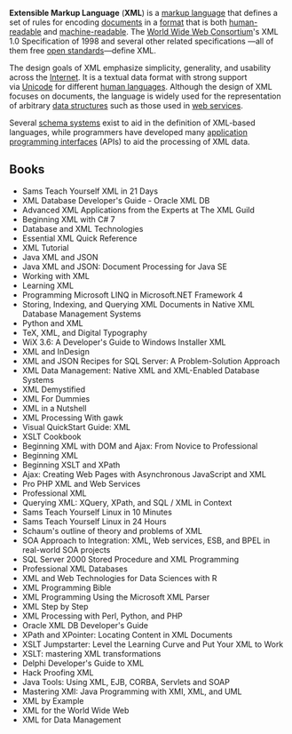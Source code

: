 <p><strong>Extensible Markup Language</strong>&nbsp;(<strong>XML</strong>) is a&nbsp;<a title="Markup language" href="https://en.wikipedia.org/wiki/Markup_language">markup language</a>&nbsp;that defines a set of rules for encoding&nbsp;<a title="Electronic document" href="https://en.wikipedia.org/wiki/Electronic_document">documents</a>&nbsp;in a&nbsp;<a title="File format" href="https://en.wikipedia.org/wiki/File_format">format</a>&nbsp;that is both&nbsp;<a title="Human-readable medium" href="https://en.wikipedia.org/wiki/Human-readable_medium">human-readable</a>&nbsp;and&nbsp;<a title="Machine-readable data" href="https://en.wikipedia.org/wiki/Machine-readable_data">machine-readable</a>. The&nbsp;<a title="World Wide Web Consortium" href="https://en.wikipedia.org/wiki/World_Wide_Web_Consortium">World Wide Web Consortium</a>'s XML 1.0 Specification&nbsp;of 1998&nbsp;and several other related specifications &mdash;all of them free&nbsp;<a title="Open standard" href="https://en.wikipedia.org/wiki/Open_standard">open standards</a>&mdash;define XML.</p>
<p>The design goals of XML emphasize simplicity, generality, and usability across the&nbsp;<a title="Internet" href="https://en.wikipedia.org/wiki/Internet">Internet</a>.&nbsp;It is a textual data format with strong support via&nbsp;<a title="Unicode" href="https://en.wikipedia.org/wiki/Unicode">Unicode</a>&nbsp;for different&nbsp;<a title="Language" href="https://en.wikipedia.org/wiki/Language">human languages</a>. Although the design of XML focuses on documents, the language is widely used for the representation of arbitrary&nbsp;<a title="Data structure" href="https://en.wikipedia.org/wiki/Data_structure">data structures</a>&nbsp;such as those used in&nbsp;<a title="Web service" href="https://en.wikipedia.org/wiki/Web_service">web services</a>.</p>
<p>Several&nbsp;<a title="XML schema" href="https://en.wikipedia.org/wiki/XML_schema">schema systems</a>&nbsp;exist to aid in the definition of XML-based languages, while programmers have developed many&nbsp;<a title="Application programming interface" href="https://en.wikipedia.org/wiki/Application_programming_interface">application programming interfaces</a>&nbsp;(APIs) to aid the processing of XML data.</p>









<h2 id= "Books">Books </h2>




<ul>
                <li><a target="_blank" href="https://github.com/manjunath5496/XML-Books/blob/master/xml(1).pdf" style="text-decoration:none;">Sams Teach Yourself XML in 21 Days   </a></li>
                <li><a target="_blank" href="https://github.com/manjunath5496/XML-Books/blob/master/xml(2).pdf" style="text-decoration:none;">XML Database Developer's Guide - Oracle XML DB</a></li>
                <li><a target="_blank" href="https://github.com/manjunath5496/XML-Books/blob/master/xml(3).pdf" style="text-decoration:none;">Advanced XML Applications from the Experts at The XML Guild</a></li>
                <li><a target="_blank" href="https://github.com/manjunath5496/XML-Books/blob/master/xml(4).pdf" style="text-decoration:none;">Beginning XML with C# 7</a></li>
                <li><a target="_blank" href="https://github.com/manjunath5496/XML-Books/blob/master/xml(5).pdf" style="text-decoration:none;">Database and XML Technologies</a></li>
                <li><a target="_blank" href="https://github.com/manjunath5496/XML-Books/blob/master/xml(6).pdf" style="text-decoration:none;">Essential XML Quick Reference</a></li>
                <li><a target="_blank" href="https://github.com/manjunath5496/XML-Books/blob/master/xml(7).pdf" style="text-decoration:none;">XML Tutorial</a></li>
                <li><a target="_blank" href="https://github.com/manjunath5496/XML-Books/blob/master/xml(8).pdf" style="text-decoration:none;">Java XML and JSON</a></li>
                <li><a target="_blank" href="https://github.com/manjunath5496/XML-Books/blob/master/xml(9).pdf" style="text-decoration:none;">Java XML and JSON: Document Processing for Java SE</a></li>
                <li><a target="_blank" href="https://github.com/manjunath5496/XML-Books/blob/master/xml(10).pdf" style="text-decoration:none;">Working with XML</a></li>
	  <li><a target="_blank" href="https://github.com/manjunath5496/XML-Books/blob/master/xml(11).pdf" style="text-decoration:none;"> Learning XML </a></li>
                <li><a target="_blank" href="https://github.com/manjunath5496/XML-Books/blob/master/xml(12).pdf" style="text-decoration:none;">Programming Microsoft LINQ in Microsoft.NET Framework 4</a></li>
                <li><a target="_blank" href="https://github.com/manjunath5496/XML-Books/blob/master/xml(13).pdf" style="text-decoration:none;">Storing, Indexing, and Querying XML Documents in Native XML Database Management Systems</a></li>
                <li><a target="_blank" href="https://github.com/manjunath5496/XML-Books/blob/master/xml(14).pdf" style="text-decoration:none;">Python and XML</a></li>
                <li><a target="_blank" href="https://github.com/manjunath5496/XML-Books/blob/master/xml(15).pdf" style="text-decoration:none;">TeX, XML, and Digital Typography</a></li>
                <li><a target="_blank" href="https://github.com/manjunath5496/XML-Books/blob/master/xml(16).pdf" style="text-decoration:none;">WiX 3.6: A Developer's Guide to Windows Installer XML</a></li>
                <li><a target="_blank" href="https://github.com/manjunath5496/XML-Books/blob/master/xml(17).pdf" style="text-decoration:none;">XML and InDesign</a></li>
                <li><a target="_blank" href="https://github.com/manjunath5496/XML-Books/blob/master/xml(18).pdf" style="text-decoration:none;">XML and JSON Recipes for SQL Server: A Problem-Solution Approach</a></li>
                <li><a target="_blank" href="https://github.com/manjunath5496/XML-Books/blob/master/xml(19).pdf" style="text-decoration:none;">XML Data Management: Native XML and XML-Enabled Database Systems</a></li>
                <li><a target="_blank" href="https://github.com/manjunath5496/XML-Books/blob/master/xml(20).pdf" style="text-decoration:none;">XML Demystified</a></li>	
	
 <li><a target="_blank" href="https://github.com/manjunath5496/XML-Books/blob/master/xml(21).pdf" style="text-decoration:none;">XML For Dummies</a></li>
	
<li><a target="_blank" href="https://github.com/manjunath5496/XML-Books/blob/master/xml(22).pdf" style="text-decoration:none;">XML in a Nutshell</a></li>
  <li><a target="_blank" href="https://github.com/manjunath5496/XML-Books/blob/master/xml(23).pdf" style="text-decoration:none;">XML Processing With gawk</a></li>
 <li><a target="_blank" href="https://github.com/manjunath5496/XML-Books/blob/master/xml(24).pdf" style="text-decoration:none;">Visual QuickStart Guide: XML</a></li>	
	
 <li><a target="_blank" href="https://github.com/manjunath5496/XML-Books/blob/master/xml(25).pdf" style="text-decoration:none;">XSLT Cookbook</a></li>
	
	
 <li><a target="_blank" href="https://github.com/manjunath5496/XML-Books/blob/master/xml(26).pdf" style="text-decoration:none;">Beginning XML with DOM and Ajax: From Novice to Professional</a></li>
	
<li><a target="_blank" href="https://github.com/manjunath5496/XML-Books/blob/master/xml(27).pdf" style="text-decoration:none;">Beginning XML</a></li>
  <li><a target="_blank" href="https://github.com/manjunath5496/XML-Books/blob/master/xml(28).pdf" style="text-decoration:none;">Beginning XSLT and XPath</a></li>
 <li><a target="_blank" href="https://github.com/manjunath5496/XML-Books/blob/master/xml(29).pdf" style="text-decoration:none;">Ajax: Creating Web Pages with Asynchronous JavaScript and XML</a></li>	
	
 <li><a target="_blank" href="https://github.com/manjunath5496/XML-Books/blob/master/xml(30).pdf" style="text-decoration:none;">Pro PHP XML and Web Services</a></li>
	
 <li><a target="_blank" href="https://github.com/manjunath5496/XML-Books/blob/master/xml(31).pdf" style="text-decoration:none;">Professional XML</a></li>
	
<li><a target="_blank" href="https://github.com/manjunath5496/XML-Books/blob/master/xml(32).pdf" style="text-decoration:none;">Querying XML: XQuery, XPath, and SQL / XML in Context</a></li>
	
<li><a target="_blank" href="https://github.com/manjunath5496/XML-Books/blob/master/xml(33).pdf" style="text-decoration:none;">Sams Teach Yourself Linux in 10 Minutes </a></li>
  <li><a target="_blank" href="https://github.com/manjunath5496/XML-Books/blob/master/xml(34).pdf" style="text-decoration:none;">Sams Teach Yourself Linux in 24 Hours</a></li>
 <li><a target="_blank" href="https://github.com/manjunath5496/XML-Books/blob/master/xml(35).pdf" style="text-decoration:none;">Schaum's outline of theory and problems of XML</a></li>	
	
 <li><a target="_blank" href="https://github.com/manjunath5496/XML-Books/blob/master/xml(36).pdf" style="text-decoration:none;">SOA Approach to Integration: XML, Web services, ESB, and BPEL in real-world SOA projects</a></li>
	
 <li><a target="_blank" href="https://github.com/manjunath5496/XML-Books/blob/master/xml(37).pdf" style="text-decoration:none;">SQL Server 2000 Stored Procedure and XML Programming</a></li>

<li><a target="_blank" href="https://github.com/manjunath5496/XML-Books/blob/master/xml(38).pdf" style="text-decoration:none;">Professional XML Databases</a></li>
  <li><a target="_blank" href="https://github.com/manjunath5496/XML-Books/blob/master/xml(39).pdf" style="text-decoration:none;">XML and Web Technologies for Data Sciences with R</a></li>
 <li><a target="_blank" href="https://github.com/manjunath5496/XML-Books/blob/master/xml(40).pdf" style="text-decoration:none;">XML Programming Bible</a></li>	
	
 <li><a target="_blank" href="https://github.com/manjunath5496/XML-Books/blob/master/xml(41).pdf" style="text-decoration:none;">XML Programming Using the Microsoft XML Parser</a></li>
	
 <li><a target="_blank" href="https://github.com/manjunath5496/XML-Books/blob/master/xml(42).pdf" style="text-decoration:none;">XML Step by Step</a></li>
	
 <li><a target="_blank" href="https://github.com/manjunath5496/XML-Books/blob/master/xml(43).pdf" style="text-decoration:none;">XML Processing with Perl, Python, and PHP</a></li>	
	
 <li><a target="_blank" href="https://github.com/manjunath5496/XML-Books/blob/master/xml(44).pdf" style="text-decoration:none;">Oracle XML DB Developer's Guide</a></li>
	
 <li><a target="_blank" href="https://github.com/manjunath5496/XML-Books/blob/master/xml(45).pdf" style="text-decoration:none;">XPath and XPointer: Locating Content in XML Documents</a></li>
	
	
<li><a target="_blank" href="https://github.com/manjunath5496/XML-Books/blob/master/xml(46).pdf" style="text-decoration:none;">XSLT Jumpstarter: Level the Learning Curve and Put Your XML to Work</a></li>
	
 <li><a target="_blank" href="https://github.com/manjunath5496/XML-Books/blob/master/xml(47).pdf" style="text-decoration:none;">XSLT: mastering XML transformations</a></li>
	
<li><a target="_blank" href="https://github.com/manjunath5496/XML-Books/blob/master/xml(48).pdf" style="text-decoration:none;">Delphi Developer's Guide to XML</a></li>
	
 <li><a target="_blank" href="https://github.com/manjunath5496/XML-Books/blob/master/xml(49).pdf" style="text-decoration:none;">Hack Proofing XML</a></li>
	
	
<li><a target="_blank" href="https://github.com/manjunath5496/XML-Books/blob/master/xml(50).pdf" style="text-decoration:none;">Java Tools: Using XML, EJB, CORBA, Servlets and SOAP</a></li>
	
 <li><a target="_blank" href="https://github.com/manjunath5496/XML-Books/blob/master/xml(51).pdf" style="text-decoration:none;">Mastering XMI: Java Programming with XMI, XML, and UML</a></li>
		
 <li><a target="_blank" href="https://github.com/manjunath5496/XML-Books/blob/master/xml(52).pdf" style="text-decoration:none;">XML by Example</a></li>
	
	
<li><a target="_blank" href="https://github.com/manjunath5496/XML-Books/blob/master/xml(53).pdf" style="text-decoration:none;">XML for the World Wide Web</a></li>
	
 <li><a target="_blank" href="https://github.com/manjunath5496/XML-Books/blob/master/xml(54).pdf" style="text-decoration:none;">XML for Data Management</a></li>	
	
	
	
	
	
	
</ul>
